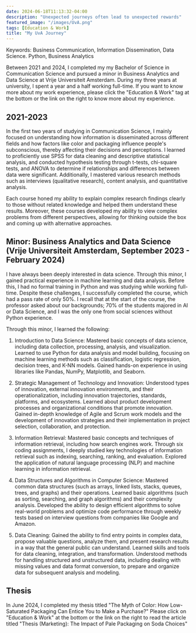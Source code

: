 ```yaml
---
date: 2024-06-18T11:13:32-04:00
description: "Unexpected journeys often lead to unexpected rewards"
featured_image: "/images/UvA.png"
tags: [Education & Work]
title: "My UvA Journey"
---
```

Keywords: Business Communication, Information Dissemination, Data Science. Python, Business Analytics

Between 2021 and 2024, I completed my my Bachelor of Science in Communication Science and pursued a minor in Business Analytics and Data Science at Vrije Universiteit Amsterdam. During my three years at university, I spent a year and a half working full-time. If you want to know more about my work experience, please click the "Education & Work" tag at the bottom or the link on the right to know more about my experience.

<!--more-->

## 2021-2023
In the first two years of studying in Communication Science, I mainly focused on understanding how information is disseminated across different fields and how factors like color and packaging influence people's subconscious, thereby affecting their decisions and perceptions. I learned to proficiently use SPSS for data cleaning and descriptive statistical analysis, and conducted hypothesis testing through t-tests, chi-square tests, and ANOVA to determine if relationships and differences between data were significant. Additionally, I mastered various research methods such as interviews (qualitative research), content analysis, and quantitative analysis.

Each course honed my ability to explain complex research findings clearly to those without related knowledge and helped them understand these results. Moreover, these courses developed my ability to view complex problems from different perspectives, allowing for thinking outside the box and coming up with alternative approaches.

## Minor: Business Analytics and Data Science (Vrije Universiteit Amsterdam, September 2023 - February 2024)
I have always been deeply interested in data science. Through this minor, I gained practical experience in machine learning and data analysis. Before this, I had no formal training in Python and was studying while working full-time. Despite these challenges, I successfully completed the course, which had a pass rate of only 50%. I recall that at the start of the course, the professor asked about our backgrounds; 70% of the students majored in AI or Data Science, and I was the only one from social sciences without Python experience.

Through this minor, I learned the following:

1. Introduction to Data Science:
Mastered basic concepts of data science, including data collection, processing, analysis, and visualization.
Learned to use Python for data analysis and model building, focusing on machine learning methods such as classification, logistic regression, decision trees, and K-NN models.
Gained hands-on experience in using libraries like Pandas, NumPy, Matplotlib, and Seaborn.

2. Strategic Management of Technology and Innovation:
Understood types of innovation, external innovation environments, and their operationalization, including innovation trajectories, standards, platforms, and ecosystems.
Learned about product development processes and organizational conditions that promote innovation.
Gained in-depth knowledge of Agile and Scrum work models and the development of innovation strategies and their implementation in project selection, collaboration, and protection.

3. Information Retrieval:
Mastered basic concepts and techniques of information retrieval, including how search engines work.
Through six coding assignments, I deeply studied key technologies of information retrieval such as indexing, searching, ranking, and evaluation.
Explored the application of natural language processing (NLP) and machine learning in information retrieval.

4. Data Structures and Algorithms in Computer Science:
Mastered common data structures (such as arrays, linked lists, stacks, queues, trees, and graphs) and their operations.
Learned basic algorithms (such as sorting, searching, and graph algorithms) and their complexity analysis.
Developed the ability to design efficient algorithms to solve real-world problems and optimize code performance through weekly tests based on interview questions from companies like Google and Amazon.

5. Data Cleaning:
Gained the ability to find entry points in complex data, propose valuable questions, analyze them, and present research results in a way that the general public can understand.
Learned skills and tools for data cleaning, integration, and transformation.
Understood methods for handling structured and unstructured data, including dealing with missing values and data format conversion, to prepare and organize data for subsequent analysis and modeling.

## Thesis
In June 2024, I completed my thesis titled "The Myth of Color: How Low-Saturated Packaging Can Entice You to Make a Purchase?" Please click on "Education & Work" at the bottom or the link on the right to read the article titled "Thesis (Marketing): The Impact of Pale Packaging on Soda Choices"
